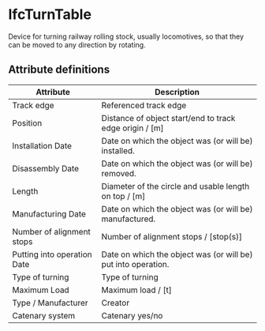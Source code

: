 IfcTurnTable
============
Device for turning railway rolling stock, usually locomotives, so that they
can be moved to any direction by rotating.


Attribute definitions
---------------------
| Attribute                   | Description                                                   |
|-----------------------------|---------------------------------------------------------------|
| Track edge                  | Referenced track edge                                         |
| Position                    | Distance of object start/end to track edge origin / [m]       |
| Installation Date           | Date on which the object was (or will be) installed.          |
| Disassembly Date            | Date on which the object was (or will be) removed.            |
| Length                      | Diameter of the circle and usable length on top / [m]         |
| Manufacturing Date          | Date on which the object was (or will be) manufactured.       |
| Number of alignment stops   | Number of alignment stops / [stop(s)]                         |
| Putting into operation Date | Date on which the object was (or will be) put into operation. |
| Type of turning             | Type of turning                                               |
| Maximum Load                | Maximum load / [t]                                            |
| Type / Manufacturer         | Creator                                                       |
| Catenary system             | Catenary yes/no                                               |

